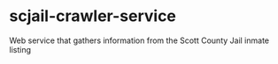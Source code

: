 # scjail-crawler-service
Web service that gathers information from the Scott County Jail inmate listing
